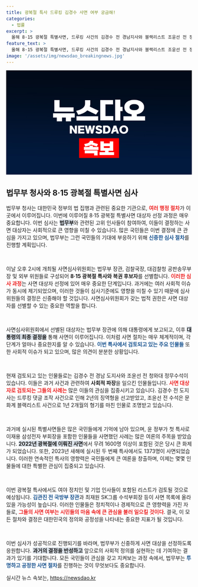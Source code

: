 ```yaml
---
title: 광복절 특사 드루킹 김경수 사면 여부 궁금해!
categories:
  - 법률
excerpt: >
  올해 8·15 광복절 특별사면, 드루킹 사건의 김경수 전 경남지사와 블랙리스트 조윤선 전 정무수석이 후보로 올랐다. 법무부의 철저한 심사 과정을 통해 누가 사면될지 주목된다!
feature_text: >
  올해 8·15 광복절 특별사면, 드루킹 사건의 김경수 전 경남지사와 블랙리스트 조윤선 전 정무수석이 후보로 올랐다. 법무부의 철저한 심사 과정을 통해 누가 사면될지 주목된다!
image: '/assets/img/newsdao_breakingnews.jpg'
---
```


<p><img src="/assets/img/newsdao_breakingnews.jpg" alt="ontimetimes 속보" /></p>

<h2 data-ke-size="size26">법무부 청사와 8·15 광복절 특별사면 심사</h2>

<p data-ke-size="size16">법무부 청사는 대한민국 정부의 법 집행과 관련된 중요한 기관으로, <b><span style="color: #ee2323;">여러 행정 절차</span></b>가 이곳에서 이루어집니다. 이번에 이루어질 8·15 광복절 특별사면 대상자 선정 과정은 매우 중요합니다. 이번 심사는 <b><span style="background-color: #21538527;">법무부</span></b>와 관련된 고위 인사들이 참여하여, 이들이 결정하는 사면 대상자는 사회적으로 큰 영향을 미칠 수 있습니다. 많은 국민들은 이번 결정에 큰 관심을 가지고 있으며, 법무부는 그런 국민들의 기대에 부응하기 위해 <b><span style="color: #1a5490;">신중한 심사 절차</span></b>를 진행할 계획입니다.</p>

<p data-ke-size="size16">&nbsp;</p>

<p>이날 오후 2시에 개최될 사면심사위원회는 법무부 장관, 검찰국장, 대검찰청 공판송무부장 및 외부 위원들로 구성되어 <b>8·15 광복절 특사와 복권 후보자</b>를 선별합니다. <b><span style="color: #ee2323;">이러한 심사 과정</span></b>는 사면 대상자 선정에 있어 매우 중요한 단계입니다. 과거에는 여러 사회적 이슈가 동시에 제기되었으며, 이러한 것들이 심사기준에도 영향을 미칠 수 있기 때문에 심사위원들의 결정은 신중해야 할 것입니다. 사면심사위원회가 갖는 법적 권한은 사면 대상자를 선별할 수 있는 중요한 역할을 합니다.</p>

<p data-ke-size="size16">&nbsp;</p>

<p>사면심사위원회에서 선별된 대상자는 법무부 장관에 의해 대통령에게 보고되고, 이후 <b><span style="background-color: #21538527;">대통령의 최종 결정을</span></b> 통해 사면이 이루어집니다. 이처럼 사면 절차는 매우 체계적이며, 각 단계가 얼마나 중요한지를 알 수 있습니다. <b><span style="color: #1a5490;">이번 특사에서 검토되고 있는 주요 인물들</span></b> 또한 사회적 이슈가 되고 있으며, 많은 의견이 분분한 상황입니다.</p>

<p data-ke-size="size16">&nbsp;</p>

<p>현재 검토되고 있는 인물들로는 김경수 전 경남 도지사와 조윤선 전 청와대 정무수석이 있습니다. 이들은 과거 사건과 관련하여 <b>사회적 파장</b>을 일으킨 인물들입니다. <b><span style="color: #ee2323;">사면 대상자로 검토되는 그들의 사례는</span></b> 많은 이들의 관심을 집중시키고 있습니다. 김경수 전 도지사는 드루킹 댓글 조작 사건으로 인해 2년의 징역형을 선고받았고, 조윤선 전 수석은 문화계 블랙리스트 사건으로 1년 2개월의 형기를 마친 인물로 조명받고 있습니다.</p>

<p data-ke-size="size16">&nbsp;</p>

<p>과거에 실시된 특별사면들은 많은 국민들에게 기억에 남아 있으며, 윤 정부가 첫 특사로 이재용 삼성전자 부회장을 포함한 인물들을 사면했던 사례는 많은 여론의 주목을 받았습니다. <b><span style="background-color: #21538527;">2022년 광복절에 이뤄진 사면</span></b>에서 무려 1600명 이상이 포함된 것은 당시 큰 화제가 되었습니다. 또한, 2023년 새해에 실시된 두 번째 특사에서도 1373명이 사면되었습니다. 이러한 연속적인 특사의 영향력은 국민들에게 큰 여론을 창출하며, 이제는 몇몇 인물들에 대한 특별한 관심이 집중되고 있습니다.</p>

<p data-ke-size="size16">&nbsp;</p>

<p>이번 광복절 특사에서도 여야 정치인 및 기업 인사들이 포함된 리스트가 검토될 것으로 예상됩니다. <b><span style="color: #1a5490;">김관진 전 국방부 장관</span></b>과 최재원 SK그룹 수석부회장 등이 사면 목록에 올라 있을 가능성이 높습니다. 이러한 인물들은 정치적이나 경제적으로 큰 영향력을 가진 자들로, <b><span style="color: #ee2323;">그들의 사면 여부는 시민들의 마음 속에 큰 관심을 불러 일으킬 것이다</span></b>. 결국, 이 모든 절차와 결정은 대한민국의 정의와 공정성을 나타내는 중요한 지표가 될 것입니다.</p>

<p data-ke-size="size16">&nbsp;</p>

<p>이번 심사가 성공적으로 진행되기를 바라며, 법무부가 신중하게 사면 대상을 선정하도록 응원합니다. <b><span style="background-color: #21538527;">과거의 결정을 반성하고</span></b> 앞으로의 사회적 정의를 실현하는 데 기여하는 결과가 있기를 기대합니다. 모든 국민들이 관심을 갖고 지켜보는 과정 속에서, 법무부는 <b><span style="color: #1a5490;">투명하고 공정한 사면 절차</span></b>를 진행하는 것이 무엇보다도 중요합니다.</p>
실시간 뉴스 속보는, <a href="https://newsdao.kr" rel="dofollow">https://newsdao.kr</a>


